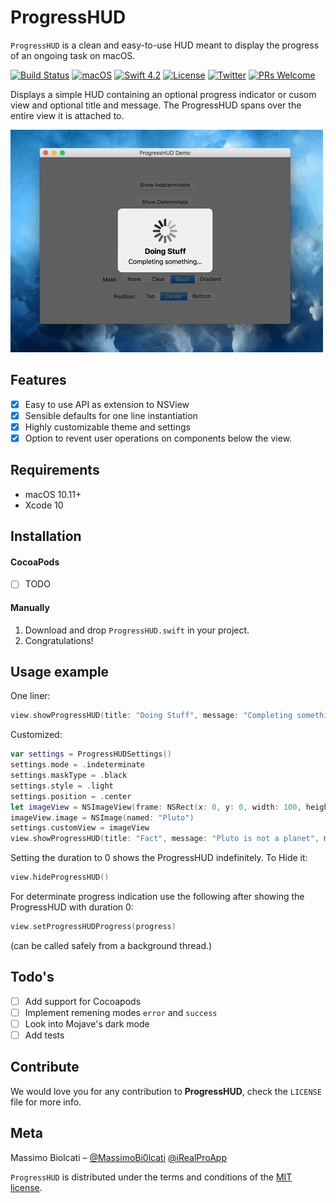 # ProgressHUD
`ProgressHUD` is a clean and easy-to-use HUD meant to display the progress of an ongoing task on macOS. 
 
[![Build Status](https://travis-ci.com/massimobio/ProgressHUD.svg?token=2EEVFqEqxnnpFcQYpwaE&branch=master)](https://travis-ci.com/massimobio/ProgressHUD)
[![macOS](https://img.shields.io/badge/platform-macOS-blue.svg)](https://www.apple.com/macos/mojave/)
[![Swift 4.2](https://img.shields.io/badge/swift-4.2-red.svg?style=flat)](https://developer.apple.com/swift)
[![License](https://img.shields.io/badge/license-MIT-lightgrey.svg)](https://opensource.org/licenses/MIT)
[![Twitter](https://img.shields.io/badge/twitter-@MassimoBi0lcati-blue.svg)](https://twitter.com/MassimoBi0lcati) 
[![PRs Welcome](https://img.shields.io/badge/PRs-welcome-brightgreen.svg)](http://makeapullrequest.com)

Displays a simple HUD containing an optional progress indicator or cusom view and optional title and message.
The ProgressHUD spans over the entire view it is attached to.

 ![Indeterminate](hud-indeterminate.gif)
 
## Features

- [x] Easy to use API as extension to NSView
- [x] Sensible defaults for one line instantiation
- [x] Highly customizable theme and settings
- [x] Option to revent user operations on components below the view.

## Requirements

- macOS 10.11+
- Xcode 10

## Installation

#### CocoaPods
- [ ] TODO

#### Manually
1. Download and drop  ```ProgressHUD.swift```  in your project.  
2. Congratulations!  

## Usage example

One liner:
```swift
view.showProgressHUD(title: "Doing Stuff", message: "Completing something…", mode: .indeterminate, duration: 2)
```
Customized:
```swift
var settings = ProgressHUDSettings()
settings.mode = .indeterminate
settings.maskType = .black
settings.style = .light
settings.position = .center
let imageView = NSImageView(frame: NSRect(x: 0, y: 0, width: 100, height: 100))
imageView.image = NSImage(named: "Pluto")
settings.customView = imageView
view.showProgressHUD(title: "Fact", message: "Pluto is not a planet", mode: .customView, settings: settings, duration: 4)
```
Setting the duration to 0 shows the ProgressHUD indefinitely. To Hide it:
```swift
view.hideProgressHUD()
```
For determinate progress indication use the following after showing the ProgressHUD with duration 0:
```swift
view.setProgressHUDProgress(progress)
```
(can be called safely from a background thread.)

## Todo's

- [ ] Add support for Cocoapods
- [ ] Implement remening modes ```error``` and ```success```
- [ ] Look into Mojave's dark mode
- [ ] Add tests

## Contribute

We would love you for any contribution to **ProgressHUD**, check the ``LICENSE`` file for more info.

## Meta

Massimo Biolcati – [@MassimoBi0lcati](https://twitter.com/MassimoBi0lcati)  [@iRealProApp](https://twitter.com/iRealProApp) 

`ProgressHUD` is distributed under the terms and conditions of the [MIT license](https://github.com/massimobio/ProgressHUD/blob/master/LICENSE.md).
